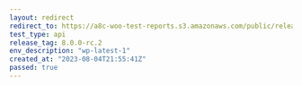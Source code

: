 ```yaml
---
layout: redirect
redirect_to: https://a8c-woo-test-reports.s3.amazonaws.com/public/release/8.0.0-rc.2/wp-latest-1/api/index.html
test_type: api
release_tag: 8.0.0-rc.2
env_description: "wp-latest-1"
created_at: "2023-08-04T21:55:41Z"
passed: true
---
```

